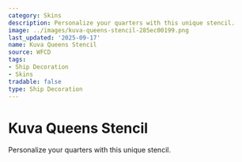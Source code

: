```yaml
---
category: Skins
description: Personalize your quarters with this unique stencil.
image: ../images/kuva-queens-stencil-285ec00199.png
last_updated: '2025-09-17'
name: Kuva Queens Stencil
source: WFCD
tags:
- Ship Decoration
- Skins
tradable: false
type: Ship Decoration
---
```


# Kuva Queens Stencil

Personalize your quarters with this unique stencil.


